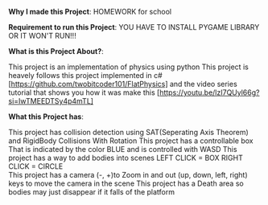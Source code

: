 **Why I made this Project**:
HOMEWORK for school

**Requirement to run this Project**:
YOU HAVE TO INSTALL PYGAME LIBRARY OR IT WON'T RUN!!!

**What is this Project About?**:

This project is an implementation of physics using python
This project is heavely follows this project implemented in c# [https://github.com/twobitcoder101/FlatPhysics] 
and the video series tutorial that shows you how it was make this [https://youtu.be/lzI7QUyl66g?si=IwTMEEDTSy4p4mTL]

**What this Project has**:

This project has collision detection using SAT(Seperating Axis Theorem) and RigidBody Collisions With Rotation
This project has a controllable box That is indicated by the color BLUE and is controlled with WASD
This project has a way to add bodies into scenes 
  LEFT CLICK = BOX
  RIGHT CLICK = CIRCLE  
This project has a camera (-, +)to Zoom in and out (up, down, left, right) keys to move the camera in the scene
This project has a Death area so bodies may just disappear if it falls of the platform


